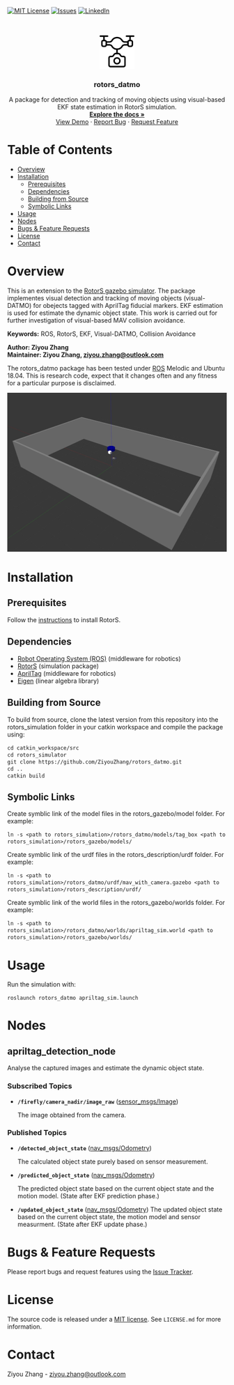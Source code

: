 [![MIT License][license-shield]][license-url]
[![Issues][issues-shield]][issues-url]
[![LinkedIn][linkedin-shield]][linkedin-url]

<br />
<p align="center">
  <a href="https://github.com/ZiyouZhang/rotors_datmo">
    <img src="misc/logo.png" alt="Logo" width="80" height="80">
  </a>

  <h3 align="center">rotors_datmo</h3>

  <p align="center">
    A package for detection and tracking of moving objects 
    using visual-based EKF state estimation in RotorS simulation.
    <br />
    <a href="https://github.com/ZiyouZhang/rotors_datmo"><strong>Explore the docs »</strong></a>
    <br />
    <a href="https://youtu.be/8GKEukIKH2A">View Demo</a>
    ·
    <a href="https://github.com/ZiyouZhang/rotors_datmo/issues">Report Bug</a>
    ·
    <a href="https://github.com/ZiyouZhang/rotors_datmo/issues">Request Feature</a>
  </p>
</p>


# Table of Contents

* [Overview](#Overview)
* [Installation](#Installation)
  * [Prerequisites](#Prerequisites)
  * [Dependencies](#Dependencies)
  * [Building from Source](#Building-from-Source)
  * [Symbolic Links](#Symbolic-Links)
* [Usage](#Usage)
* [Nodes](#Nodes)
* [Bugs & Feature Requests](#Bugs-&-Feature-Requests)
* [License](#License)
* [Contact](#Contact)


# Overview

This is an extension to the [RotorS gazebo simulator](https://github.com/ethz-asl/rotors_simulator). The package implementes visual detection and tracking of moving objects (visual-DATMO) for obejects tagged with AprilTag fiducial markers. EKF estimation is used for estimate the dynamic object state. This work is carried out for further investigation of visual-based MAV collision avoidance.

**Keywords:** ROS, RotorS, EKF, Visual-DATMO, Collision Avoidance

**Author: Ziyou Zhang<br />
Maintainer: Ziyou Zhang, ziyou.zhang@outlook.com**

The rotors_datmo package has been tested under [ROS](https://www.ros.org/) Melodic and Ubuntu 18.04. This is research code, expect that it changes often and any fitness for a particular purpose is disclaimed.

![Example image](misc/simulation.jpg)


# Installation

## Prerequisites

Follow the [instructions](https://github.com/ethz-asl/rotors_simulator) to install RotorS.

## Dependencies

- [Robot Operating System (ROS)] (middleware for robotics)
- [RotorS] (simulation package)
- [AprilTag] (middleware for robotics)
- [Eigen] (linear algebra library)

## Building from Source

To build from source, clone the latest version from this repository into the rotors_simulation folder in your catkin workspace and compile the package using:

```
cd catkin_workspace/src
cd rotors_simulator
git clone https://github.com/ZiyouZhang/rotors_datmo.git
cd ..
catkin build
```

## Symbolic Links

Create symblic link of the model files in the rotors_gazebo/model folder. For example:

```
ln -s <path to rotors_simulation>/rotors_datmo/models/tag_box <path to rotors_simulation>/rotors_gazebo/models/
```

Create symblic link of the urdf files in the rotors_description/urdf folder. For example:

```
ln -s <path to rotors_simulation>/rotors_datmo/urdf/mav_with_camera.gazebo <path to rotors_simulation>/rotors_description/urdf/
```

Create symblic link of the world files in the rotors_gazebo/worlds folder. For example:

```
ln -s <path to rotors_simulation>/rotors_datmo/worlds/apriltag_sim.world <path to rotors_simulation>/rotors_gazebo/worlds/
```


# Usage

Run the simulation with:

```
roslaunch rotors_datmo apriltag_sim.launch
```


# Nodes
## apriltag_detection_node

Analyse the captured images and estimate the dynamic object state.


### Subscribed Topics

* **`/firefly/camera_nadir/image_raw`** ([sensor_msgs/Image])

	The image obtained from the camera.


### Published Topics

* **`/detected_object_state`** ([nav_msgs/Odometry])

  The calculated object state purely based on sensor measurement.

* **`/predicted_object_state`** ([nav_msgs/Odometry])

  The predicted object state based on the current object state and the motion model. (State after EKF prediction phase.)

* **`/updated_object_state`** ([nav_msgs/Odometry])
  The updated object state based on the current object state, the motion model and sensor measurment. (State after EKF update phase.)



# Bugs & Feature Requests

Please report bugs and request features using the [Issue Tracker](https://github.com/ZiyouZhang/rotors_datmo/issues).


<!-- LICENSE -->
# License

The source code is released under a [MIT license](https://github.com/ZiyouZhang/rotors_datmo/blob/master/LICENSE.md). See `LICENSE.md` for more information.



<!-- CONTACT -->
# Contact

Ziyou Zhang - ziyou.zhang@outlook.com


<!-- MARKDOWN LINKS & IMAGES -->
<!-- https://www.markdownguide.org/basic-syntax/#reference-style-links -->
[license-shield]: https://img.shields.io/github/license/ZiyouZhang/rotors_datmo.svg?style=flat-square
[license-url]: https://github.com/ZiyouZhang/rotors_datmo/blob/master/LICENSE.md
[issues-shield]: https://img.shields.io/github/issues/ZiyouZhang/rotors_datmo.svg?style=flat-square
[issues-url]: https://github.com/ZiyouZhang/rotors_datmo/issues
[linkedin-shield]: https://img.shields.io/badge/-LinkedIn-black.svg?style=flat-square&logo=linkedin&colorB=555
[linkedin-url]: https://www.linkedin.com/in/ziyou-zhang/

[sensor_msgs/Image]: http://docs.ros.org/melodic/api/sensor_msgs/html/msg/Image.html
[nav_msgs/Odometry]: http://docs.ros.org/melodic/api/nav_msgs/html/msg/Odometry.html
[Robot Operating System (ROS)]: http://wiki.ros.org
[RotorS]: https://github.com/ethz-asl/rotors_simulator
[AprilTag]: https://github.com/AprilRobotics/apriltag
[Eigen]:http://eigen.tuxfamily.org/

